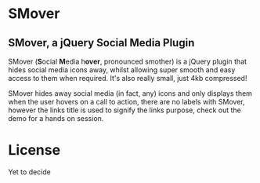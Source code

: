 SMover
======

## SMover, a jQuery Social Media Plugin

SMover (**S**ocial **M**edia h**over**, pronounced smother) is a jQuery plugin that hides social media icons away, whilst allowing super smooth and easy access to them when required. It's also really small, just 4kb compressed!

SMover hides away social media (in fact, any) icons and only displays them when the user hovers on a call to action, there are no labels with SMover, however the links title is used to signify the links purpose, check out the demo for a hands on session.

License
=======

Yet to decide
